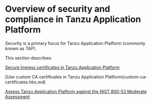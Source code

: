 # Overview of security and compliance in Tanzu Application Platform

Security is a primary focus for Tanzu Application Platform (commonly known as TAP).

This section describes:

[Secure Ingress certificates in Tanzu Application Platform](ingress-certificates.hbs.md)

[Use custom CA certificates in Tanzu Application Platform(custom-ca-certificates.hbs.md)

[Assess Tanzu Application Platform against the NIST 800-53 Moderate Assessment](tap-nist-matrix.hbs.md)
